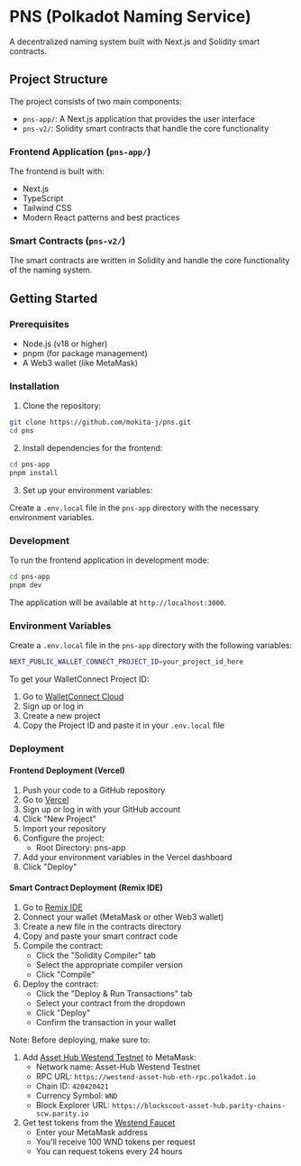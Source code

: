 # PNS (Polkadot Naming Service)

A decentralized naming system built with Next.js and Solidity smart contracts.

## Project Structure

The project consists of two main components:

- `pns-app/`: A Next.js application that provides the user interface
- `pns-v2/`: Solidity smart contracts that handle the core functionality

### Frontend Application (`pns-app/`)

The frontend is built with:

- Next.js
- TypeScript
- Tailwind CSS
- Modern React patterns and best practices

### Smart Contracts (`pns-v2/`)

The smart contracts are written in Solidity and handle the core functionality of the naming system.

## Getting Started

### Prerequisites

- Node.js (v18 or higher)
- pnpm (for package management)
- A Web3 wallet (like MetaMask)

### Installation

1. Clone the repository:

```bash
git clone https://github.com/mokita-j/pns.git
cd pns
```

2. Install dependencies for the frontend:

```bash
cd pns-app
pnpm install
```

3. Set up your environment variables:

Create a `.env.local` file in the `pns-app` directory with the necessary environment variables.

### Development

To run the frontend application in development mode:

```bash
cd pns-app
pnpm dev
```

The application will be available at `http://localhost:3000`.

### Environment Variables

Create a `.env.local` file in the `pns-app` directory with the following variables:

```bash
NEXT_PUBLIC_WALLET_CONNECT_PROJECT_ID=your_project_id_here
```

To get your WalletConnect Project ID:

1. Go to [WalletConnect Cloud](https://cloud.reown.com/)
2. Sign up or log in
3. Create a new project
4. Copy the Project ID and paste it in your `.env.local` file

### Deployment

#### Frontend Deployment (Vercel)

1. Push your code to a GitHub repository
2. Go to [Vercel](https://vercel.com)
3. Sign up or log in with your GitHub account
4. Click "New Project"
5. Import your repository
6. Configure the project:
   - Root Directory: pns-app
7. Add your environment variables in the Vercel dashboard
8. Click "Deploy"

#### Smart Contract Deployment (Remix IDE)

1. Go to [Remix IDE](https://remix.polkadot.io/)
2. Connect your wallet (MetaMask or other Web3 wallet)
3. Create a new file in the contracts directory
4. Copy and paste your smart contract code
5. Compile the contract:
   - Click the "Solidity Compiler" tab
   - Select the appropriate compiler version
   - Click "Compile"
6. Deploy the contract:
   - Click the "Deploy & Run Transactions" tab
   - Select your contract from the dropdown
   - Click "Deploy"
   - Confirm the transaction in your wallet

Note: Before deploying, make sure to:

1. Add [Asset Hub Westend Testnet](https://contracts.polkadot.io/connect-to-asset-hub) to MetaMask:
   - Network name: Asset-Hub Westend Testnet
   - RPC URL: `https://westend-asset-hub-eth-rpc.polkadot.io`
   - Chain ID: `420420421`
   - Currency Symbol: `WND`
   - Block Explorer URL: `https://blockscout-asset-hub.parity-chains-scw.parity.io`
2. Get test tokens from the [Westend Faucet](https://faucet.polkadot.io/westend?parachain=1000)
   - Enter your MetaMask address
   - You'll receive 100 WND tokens per request
   - You can request tokens every 24 hours
